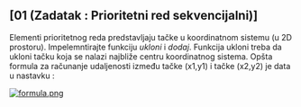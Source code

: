 ## [**01 (Zadatak : Prioritetni red sekvencijalni)**]
Elementi prioritetnog reda predstavljaju tačke u koordinatnom sistemu (u 2D prostoru).
Impelemntirajte funkciju *ukloni* i *dodaj*. Funkcija ukloni treba da ukloni tačku koja se nalazi najbliže centru koordinatnog sistema. 
Opšta formula za računanje udaljenosti između tačke (x1,y1) i tačke (x2,y2) je data u nastavku : 


[![formula.png](https://i.postimg.cc/v8qDmgv6/formula.png)](https://postimg.cc/vDnGqmkQ)
